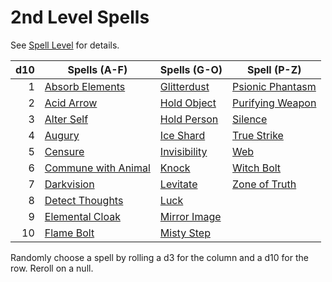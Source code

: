 # 2nd Level Spells

See [Spell Level](../../Spell%20Level.md) for details.

| d10 | Spells (A-F)                                      | Spells (G-O)                      | Spell (P-Z)                               |
| --: | ------------------------------------------------- | --------------------------------- | ----------------------------------------- |
|   1 | [Absorb Elements](Absorb%20Elements.md)           | [Glitterdust](Glitterdust.md)     | [Psionic Phantasm](Psionic%20Phantasm.md) |
|   2 | [Acid Arrow](Acid%20Arrow.md)                     | [Hold Object](Hold%20Object.md)   | [Purifying Weapon](Purifying%20Weapon.md) |
|   3 | [Alter Self](Alter%20Self.md)                     | [Hold Person](Hold%20Person.md)   | [Silence](Silence.md)                     |
|   4 | [Augury](Augury.md)                               | [Ice Shard](Ice%20Shard.md)       | [True Strike](True%20Strike.md)           |
|   5 | [Censure](Censure.md)                             | [Invisibility](Invisibility.md)   | [Web](Web.md)                             |
|   6 | [Commune with Animal](Commune%20with%20Animal.md) | [Knock](Knock.md)                 | [Witch Bolt](Witch%20Bolt.md)             |
|   7 | [Darkvision](Darkvision.md)                       | [Levitate](Levitate.md)           | [Zone of Truth](Zone%20of%20Truth.md)     |
|   8 | [Detect Thoughts](Detect%20Thoughts.md)           | [Luck](Luck.md)                   |                                           |
|   9 | [Elemental Cloak](Elemental%20Cloak.md)           | [Mirror Image](Mirror%20Image.md) |                                           |
|  10 | [Flame Bolt](../Cantrips/Flame%20Bolt.md)                         | [Misty Step](Misty%20Step.md)     |                                           |

Randomly choose a spell by rolling a d3 for the column and a d10 for the row. Reroll on a null.
